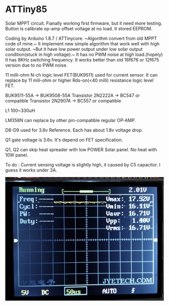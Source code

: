 # ATTiny85
Solar MPPT circuit.
Fianally working first firmware, but it need more testing.
Button is calibrate op-amp offset voltage at no load. It stored EEPROM.

Coding by Arduino 1.8.7 / ATTinycore.
~Algorithm convert from old MPPT code of mine.~
It implement new simple algorithm that work well with high solar output.
~But it have low power output under low solar output condition(stuck in high voltage).~
It has no PWM noise at high load.(hopely)
It has 8KHz switching frequency.
It works better than old 16f676 or 12f675 version due to no PWM noise.


11 milli-ohm N-ch logic level FET(BUK9511) used for current sensor. 
It can replace by 11 mili-ohm or higher Rds-on(<40 milli) resistance logic level FET.

BUK9511-55A -> BUK9508-55A
Transistor 2N2222A -> BC547 or compatible
Transistor 2N2907A -> BC557 or compatible

L1 100~330uH

LM358N can replace by other pin-compatible regular OP-AMP.

D8-D9 used for 3.6v Reference. Each has about 1.8v voltage drop.

Q1 gate voltage is 3.6v. It's depend on FET specification.

Q1, Q2 can skip heat spreader with low POWER Solar panel. No heat with 10W panel.

To do : Current sensing voltage is slightly high, it caused by C5 capacitor. I guess it works under 3A.

![alt text](https://raw.githubusercontent.com/rasberryrabbit/ATTiny85_MPPT/master/attiny85-mppt-works.jpg)
